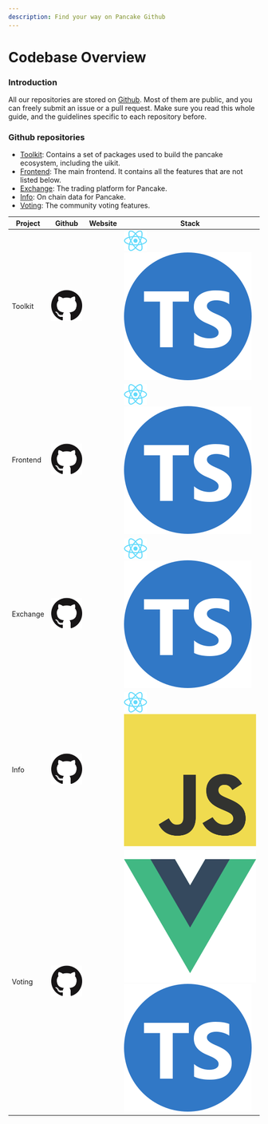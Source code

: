 ```yaml
---
description: Find your way on Pancake Github
---
```


# Codebase Overview

### Introduction

All our repositories are stored on [Github](https://github.com/pancakeswap). Most of them are public, and you can freely submit an  issue or a pull request. Make sure you read this whole guide, and the guidelines specific to each repository before.

### Github repositories

* [Toolkit](https://github.com/pancakeswap/pancake-toolkit): Contains a set of packages used to build the pancake ecosystem, including the  uikit.
* [Frontend](https://github.com/pancakeswap/pancake-frontend): The main frontend. It contains all the features that are not listed below.
* [Exchange](https://github.com/pancakeswap/pancake-swap-interface): The trading platform for Pancake.
* [Info](https://github.com/pancakeswap/pancake-info): On chain data for Pancake.
* [Voting](https://github.com/pancakeswap/snapshot-front): The community voting features.

| Project  | Github                                                                                                         | Website | Stack                                                                                    |
| -------- | -------------------------------------------------------------------------------------------------------------- | ------- | ---------------------------------------------------------------------------------------- |
| Toolkit  | [![](../../.gitbook/assets/github-mark-120px-plus.png)](https://github.com/pancakeswap/pancake-toolkit)        |         | ![](../../.gitbook/assets/download.svg)![](../../.gitbook/assets/ts-logo-round-128.svg)  |
| Frontend | [![](../../.gitbook/assets/github-mark-120px-plus.png)](https://github.com/pancakeswap/pancake-frontend)       |         | ![](../../.gitbook/assets/download.svg)![](../../.gitbook/assets/ts-logo-round-128.svg)  |
| Exchange | [![](../../.gitbook/assets/github-mark-120px-plus.png)](https://github.com/pancakeswap/pancake-swap-interface) |         | ![](../../.gitbook/assets/download.svg)![](../../.gitbook/assets/ts-logo-round-128.svg)  |
| Info     | [![](../../.gitbook/assets/github-mark-120px-plus.png)](https://github.com/pancakeswap/pancake-info)           |         | ![](../../.gitbook/assets/download.svg)![](../../.gitbook/assets/javascript-logo.png)    |
| Voting   | [![](../../.gitbook/assets/github-mark-120px-plus.png)](https://github.com/pancakeswap/snapshot-front)         |         | ![](../../.gitbook/assets/logo.png) ![](../../.gitbook/assets/ts-logo-round-128.svg)     |

